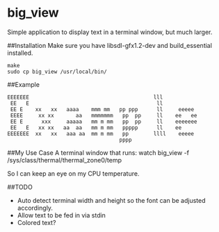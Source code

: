 # big_view

Simple application to display text in a terminal window, but much larger.

##Installation
Make sure you have libsdl-gfx1.2-dev and build_essential installed.
```
make
sudo cp big_view /usr/local/bin/
```

##Example
```
EEEEEEE                                        lll             
 EE   E                                         ll             
 EE E    xx   xx   aaaa    mmm mm   pp ppp      ll     eeeee   
 EEEE     xx xx       aa   mmmmmmm   pp  pp     ll    ee   ee  
 EE E      xxx     aaaaa   mm m mm   pp  pp     ll    eeeeeee  
 EE   E   xx xx   aa  aa   mm m mm   ppppp      ll    ee       
EEEEEEE  xx   xx   aaa aa  mm m mm   pp        llll    eeeee   
                                    pppp                       
```

##My Use Case
A terminal window that runs:
watch big_view -f /sys/class/thermal/thermal_zone0/temp

So I can keep an eye on my CPU temperature.

##TODO
 - Auto detect terminal width and height so the font can be adjusted accordingly.
 - Allow text to be fed in via stdin
 - Colored text?
